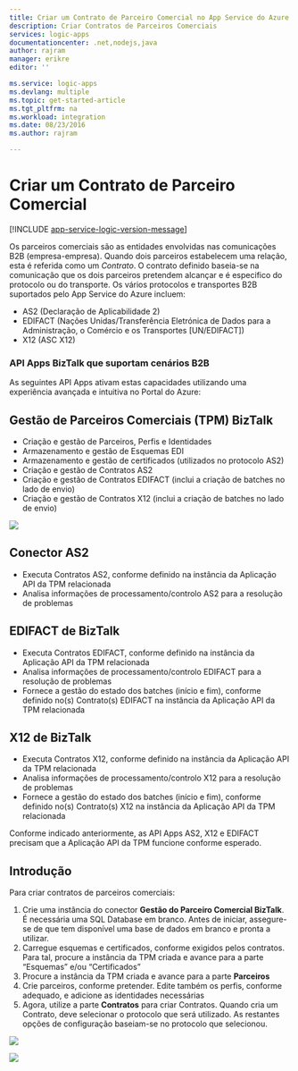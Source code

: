 ```yaml
---
title: Criar um Contrato de Parceiro Comercial no App Service do Azure | Microsoft Docs
description: Criar Contratos de Parceiros Comerciais
services: logic-apps
documentationcenter: .net,nodejs,java
author: rajram
manager: erikre
editor: ''

ms.service: logic-apps
ms.devlang: multiple
ms.topic: get-started-article
ms.tgt_pltfrm: na
ms.workload: integration
ms.date: 08/23/2016
ms.author: rajram

---
```

# Criar um Contrato de Parceiro Comercial
[!INCLUDE [app-service-logic-version-message](../../includes/app-service-logic-version-message.md)]

Os parceiros comerciais são as entidades envolvidas nas comunicações B2B (empresa-empresa). Quando dois parceiros estabelecem uma relação, esta é referida como um *Contrato*. O contrato definido baseia-se na comunicação que os dois parceiros pretendem alcançar e é especifico do protocolo ou do transporte. Os vários protocolos e transportes B2B suportados pelo App Service do Azure incluem:

* AS2 (Declaração de Aplicabilidade 2)
* EDIFACT (Nações Unidas/Transferência Eletrónica de Dados para a Administração, o Comércio e os Transportes [UN/EDIFACT])
* X12 (ASC X12)

### API Apps BizTalk que suportam cenários B2B
As seguintes API Apps ativam estas capacidades utilizando uma experiência avançada e intuitiva no Portal do Azure:

## Gestão de Parceiros Comerciais (TPM) BizTalk
* Criação e gestão de Parceiros, Perfis e Identidades
* Armazenamento e gestão de Esquemas EDI
* Armazenamento e gestão de certificados (utilizados no protocolo AS2)
* Criação e gestão de Contratos AS2
* Criação e gestão de Contratos EDIFACT (inclui a criação de batches no lado de envio)
* Criação e gestão de Contratos X12 (inclui a criação de batches no lado de envio)

![][1]

## Conector AS2
* Executa Contratos AS2, conforme definido na instância da Aplicação API da TPM relacionada
* Analisa informações de processamento/controlo AS2 para a resolução de problemas

## EDIFACT de BizTalk
* Executa Contratos EDIFACT, conforme definido na instância da Aplicação API da TPM relacionada
* Analisa informações de processamento/controlo EDIFACT para a resolução de problemas
* Fornece a gestão do estado dos batches (início e fim), conforme definido no(s) Contrato(s) EDIFACT na instância da Aplicação API da TPM relacionada

## X12 de BizTalk
* Executa Contratos X12, conforme definido na instância da Aplicação API da TPM relacionada 
* Analisa informações de processamento/controlo X12 para a resolução de problemas
* Fornece a gestão do estado dos batches (início e fim), conforme definido no(s) Contrato(s) X12 na instância da Aplicação API da TPM relacionada

Conforme indicado anteriormente, as API Apps AS2, X12 e EDIFACT precisam que a Aplicação API da TPM funcione conforme esperado.

## Introdução
Para criar contratos de parceiros comerciais:

1. Crie uma instância do conector **Gestão do Parceiro Comercial BizTalk**. É necessária uma SQL Database em branco. Antes de iniciar, assegure-se de que tem disponível uma base de dados em branco e pronta a utilizar.
2. Carregue esquemas e certificados, conforme exigidos pelos contratos. Para tal, procure a instância da TPM criada e avance para a parte “Esquemas” e/ou “Certificados”
3. Procure a instância da TPM criada e avance para a parte **Parceiros**
4. Crie parceiros, conforme pretender. Edite também os perfis, conforme adequado, e adicione as identidades necessárias
5. Agora, utilize a parte **Contratos** para criar Contratos. Quando cria um Contrato, deve selecionar o protocolo que será utilizado. As restantes opções de configuração baseiam-se no protocolo que selecionou.

![][2]

![][3]

<!--Image references-->
[1]: ./media/app-service-logic-create-a-trading-partner-agreement/TPMResourceView.png
[2]: ./media/app-service-logic-create-a-trading-partner-agreement/ProtocolSelection.png
[3]: ./media/app-service-logic-create-a-trading-partner-agreement/X12AgreementCreation.png




<!--HONumber=ago16_HO4-->


